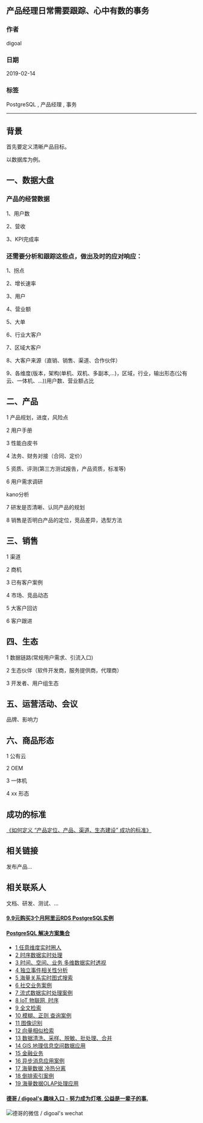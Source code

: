 ## 产品经理日常需要跟踪、心中有数的事务        
                                
### 作者                                
digoal                                
                                
### 日期                                
2019-02-14                                
                                
### 标签                                
PostgreSQL , 产品经理 , 事务            
                            
----                          
                            
## 背景       
    
首先要定义清晰产品目标。    
    
以数据库为例。    
    
## 一、数据大盘    
    
### 产品的经营数据    
    
1、用户数    
    
2、营收    
    
3、KPI完成率    
    
### 还需要分析和跟踪这些点，做出及时的应对响应：    
    
1、拐点    
    
2、增长速率    
    
3、用户    
    
4、营业额    
    
5、大单    
    
6、行业大客户    
    
7、区域大客户    
    
8、大客户来源（直销、销售、渠道、合作伙伴）    
    
9、各维度(版本，架构(单机、双机、多副本,...)，区域，行业，输出形态(公有云、一体机、...))用户数、营业额占比    
    
    
## 二、产品    
1 产品规划，进度，风险点    
    
2 用户手册    
    
3 性能白皮书    
    
4 法务、财务对接（合同、定价）    
    
5 资质、评测(第三方测试报告，产品资质，标准等)    
    
6 用户需求调研    
    
kano分析    
  
7 研发是否清晰、认同产品的规划   
  
8 销售是否明白产品的定位，竞品差异，选型方法   
    
    
## 三、销售    
1 渠道    
    
2 商机    
    
3 已有客户案例    
    
4 市场、竞品动态    
    
5 大客户回访    
    
6 客户跟进    
    
    
## 四、生态    
1 数据链路(常规用户需求、引流入口)    
    
2 生态伙伴（软件开发商，服务提供商，代理商）    
    
3 开发者、用户组生态    
    
    
## 五、运营活动、会议    
品牌、影响力    
    
    
## 六、商品形态    
1 公有云    
    
2 OEM    
    
3 一体机    
    
4 xx 形态    
    
## 成功的标准  
[《如何定义 “产品定位、产品、渠道、生态建设” 成功的标准》](../197001/20190214_02.md)  
    
## 相关链接    
    
发布产品...    
    
    
## 相关联系人    
    
文档、研发、测试、...    
    
      
  
  
  
  
  
  
  
  
  
  
  
  
  
  
  
  
  
  
  
  
  
  
  
  
  
  
  
  
  
  
  
  
  
  
  
  
  
  
  
  
  
#### [9.9元购买3个月阿里云RDS PostgreSQL实例](https://www.aliyun.com/database/postgresqlactivity "57258f76c37864c6e6d23383d05714ea")
  
  
#### [PostgreSQL 解决方案集合](https://yq.aliyun.com/topic/118 "40cff096e9ed7122c512b35d8561d9c8")
- [1 任意维度实时圈人](https://yq.aliyun.com/topic/118 "40cff096e9ed7122c512b35d8561d9c8")
- [2 时序数据实时处理](https://yq.aliyun.com/topic/118 "40cff096e9ed7122c512b35d8561d9c8")
- [3 时间、空间、业务 多维数据实时透视](https://yq.aliyun.com/topic/118 "40cff096e9ed7122c512b35d8561d9c8")
- [4 独立事件相关性分析](https://yq.aliyun.com/topic/118 "40cff096e9ed7122c512b35d8561d9c8")
- [5 海量关系实时图式搜索](https://yq.aliyun.com/topic/118 "40cff096e9ed7122c512b35d8561d9c8")
- [6 社交业务案例](https://yq.aliyun.com/topic/118 "40cff096e9ed7122c512b35d8561d9c8")
- [7 流式数据实时处理案例](https://yq.aliyun.com/topic/118 "40cff096e9ed7122c512b35d8561d9c8")
- [8 IoT 物联网, 时序](https://yq.aliyun.com/topic/118 "40cff096e9ed7122c512b35d8561d9c8")
- [9 全文检索](https://yq.aliyun.com/topic/118 "40cff096e9ed7122c512b35d8561d9c8")
- [10 模糊、正则 查询案例](https://yq.aliyun.com/topic/118 "40cff096e9ed7122c512b35d8561d9c8")
- [11 图像识别](https://yq.aliyun.com/topic/118 "40cff096e9ed7122c512b35d8561d9c8")
- [12 向量相似检索](https://yq.aliyun.com/topic/118 "40cff096e9ed7122c512b35d8561d9c8")
- [13 数据清洗、采样、脱敏、批处理、合并](https://yq.aliyun.com/topic/118 "40cff096e9ed7122c512b35d8561d9c8")
- [14 GIS 地理信息空间数据应用](https://yq.aliyun.com/topic/118 "40cff096e9ed7122c512b35d8561d9c8")
- [15 金融业务](https://yq.aliyun.com/topic/118 "40cff096e9ed7122c512b35d8561d9c8")
- [16 异步消息应用案例](https://yq.aliyun.com/topic/118 "40cff096e9ed7122c512b35d8561d9c8")
- [17 海量数据 冷热分离](https://yq.aliyun.com/topic/118 "40cff096e9ed7122c512b35d8561d9c8")
- [18 倒排索引案例](https://yq.aliyun.com/topic/118 "40cff096e9ed7122c512b35d8561d9c8")
- [19 海量数据OLAP处理应用](https://yq.aliyun.com/topic/118 "40cff096e9ed7122c512b35d8561d9c8")
  
  
#### [德哥 / digoal's 趣味入口 - 努力成为灯塔, 公益是一辈子的事.](https://github.com/digoal/blog/blob/master/README.md "22709685feb7cab07d30f30387f0a9ae")
  
  
![德哥的微信 / digoal's wechat](../pic/digoal_weixin.jpg "f7ad92eeba24523fd47a6e1a0e691b59")
  
